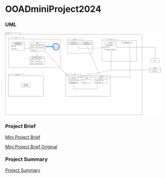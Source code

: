 # OOADminiProject2024

### UML

![miniProjectUML.png](miniProjectUML.png)

### Project Brief

[Mini Project Brief](miniProject2024.pdf)

[Mini Project Brief Original](Project2024.pdf)
### Project Summary
[Project Summary](project_summary.pdf)